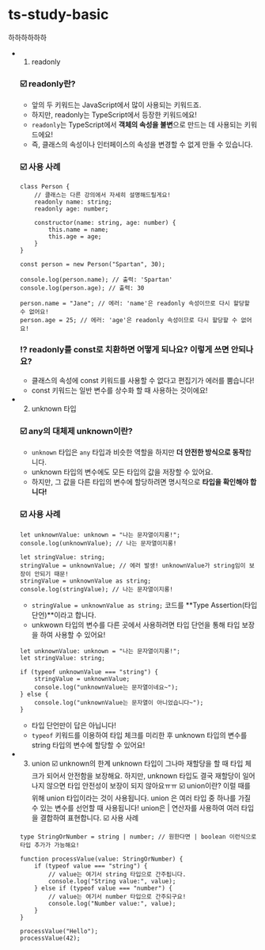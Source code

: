 # ts-study-basic

하하하하하하

-   1. readonly

    ### ☑️ readonly란?

    -   앞의 두 키워드는 JavaScript에서 많이 사용되는 키워드죠.
    -   하지만, readonly는 TypeScript에서 등장한 키워드에요!
    -   `readonly`는 TypeScript에서 **객체의 속성을 불변**으로 만드는 데 사용되는 키워드에요!
    -   즉, 클래스의 속성이나 인터페이스의 속성을 변경할 수 없게 만들 수 있습니다.

    ### ☑️ 사용 사례

    ```tsx
    class Person {
        // 클래스는 다른 강의에서 자세히 설명해드릴게요!
        readonly name: string;
        readonly age: number;

        constructor(name: string, age: number) {
            this.name = name;
            this.age = age;
        }
    }

    const person = new Person("Spartan", 30);

    console.log(person.name); // 출력: 'Spartan'
    console.log(person.age); // 출력: 30

    person.name = "Jane"; // 에러: 'name'은 readonly 속성이므로 다시 할당할 수 없어요!
    person.age = 25; // 에러: 'age'은 readonly 속성이므로 다시 할당할 수 없어요!
    ```

    ### ⁉️ readonly를 const로 치환하면 어떻게 되나요? 이렇게 쓰면 안되나요?

    -   클래스의 속성에 const 키워드를 사용할 수 없다고 편집기가 에러를 뿜습니다!
    -   const 키워드는 일반 변수를 상수화 할 때 사용하는 것이에요!

-   2. unknown 타입

    ### ☑️ any의 대체제 unknown이란?

    -   `unknown` 타입은 `any` 타입과 비슷한 역할을 하지만 **더 안전한 방식으로 동작**합니다.
    -   unknown 타입의 변수에도 모든 타입의 값을 저장할 수 있어요.
    -   하지만, 그 값을 다른 타입의 변수에 할당하려면 명시적으로 **타입을 확인해야 합니다!**

    ### ☑️ 사용 사례

    ```tsx
    let unknownValue: unknown = "나는 문자열이지롱!";
    console.log(unknownValue); // 나는 문자열이지롱!

    let stringValue: string;
    stringValue = unknownValue; // 에러 발생! unknownValue가 string임이 보장이 안되기 때문!
    stringValue = unknownValue as string;
    console.log(stringValue); // 나는 문자열이지롱!
    ```

    -   `stringValue = unknownValue as string;` 코드를 **Type Assertion(타입 단언)**이라고 합니다.
    -   unkwown 타입의 변수를 다른 곳에서 사용하려면 타입 단언을 통해 타입 보장을 하여 사용할 수 있어요!

    ```tsx
    let unknownValue: unknown = "나는 문자열이지롱!";
    let stringValue: string;

    if (typeof unknownValue === "string") {
        stringValue = unknownValue;
        console.log("unknownValue는 문자열이네요~");
    } else {
        console.log("unknownValue는 문자열이 아니었습니다~");
    }
    ```

    -   타입 단언만이 답은 아닙니다!
    -   `typeof` 키워드를 이용하여 타입 체크를 미리한 후 unknown 타입의 변수를 string 타입의 변수에 할당할 수 있어요!

-   3. union
       ☑️ unknown의 한계
       unknown 타입이 그나마 재할당을 할 때 타입 체크가 되어서 안전함을 보장해요.
       하지만, unknown 타입도 결국 재할당이 일어나지 않으면 타입 안전성이 보장이 되지 않아요ㅠㅠ
       ☑️ union이란?
       이럴 때를 위해 union 타입이라는 것이 사용됩니다.
       union 은 여러 타입 중 하나를 가질 수 있는 변수를 선언할 때 사용됩니다!
       union은 | 연산자를 사용하여 여러 타입을 결합하여 표현합니다.
       ☑️ 사용 사례

    ```tsx
    type StringOrNumber = string | number; // 원한다면 | boolean 이런식으로 타입 추가가 가능해요!

    function processValue(value: StringOrNumber) {
        if (typeof value === "string") {
            // value는 여기서 string 타입으로 간주됩니다.
            console.log("String value:", value);
        } else if (typeof value === "number") {
            // value는 여기서 number 타입으로 간주되구요!
            console.log("Number value:", value);
        }
    }

    processValue("Hello");
    processValue(42);
    ```
